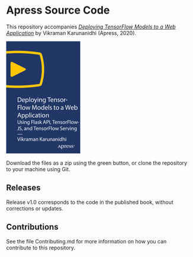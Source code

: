# Apress Source Code

This repository accompanies [*Deploying TensorFlow Models to a Web Application*](https://rd.springer.com/video/10.1007/978-1-4842-6699-1) by Vikraman Karunanidhi (Apress, 2020).

[comment]: #cover
![Cover image](9781484266991.jpg)

Download the files as a zip using the green button, or clone the repository to your machine using Git.

## Releases

Release v1.0 corresponds to the code in the published book, without corrections or updates.

## Contributions

See the file Contributing.md for more information on how you can contribute to this repository.